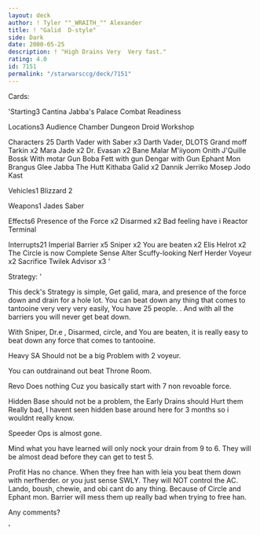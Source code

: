 ```yaml
---
layout: deck
author: ! Tyler ""_WRAITH_"" Alexander
title: ! "Galid  D-style"
side: Dark
date: 2000-05-25
description: ! "High Drains Very  Very fast."
rating: 4.0
id: 7151
permalink: "/starwarsccg/deck/7151"
---
```

Cards: 

'Starting3
Cantina
Jabba's Palace
Combat Readiness

Locations3
Audience Chamber
Dungeon
Droid Workshop

Characters 25
Darth Vader with Saber x3
Darth Vader, DLOTS
Grand moff Tarkin x2
Mara Jade x2
Dr. Evasan x2
Bane Malar
M'iiyoom Onith
J'Quille
Bossk With motar Gun
Boba Fett with gun
Dengar with Gun
Ephant Mon
Brangus Glee
Jabba The Hutt
Kithaba
Galid x2
Dannik Jerriko
Mosep
Jodo Kast

Vehicles1
Blizzard 2

Weapons1
Jades Saber

Effects6
Presence of the Force x2
Disarmed x2
Bad feeling have i
Reactor Terminal

Interrupts21
Imperial Barrier x5
Sniper x2
You are beaten x2
Elis Helrot x2
The Circle is now Complete
Sense
Alter
Scuffy-looking Nerf Herder
Voyeur x2
Sacrifice
Twilek Advisor x3
'

Strategy: '

This deck's Strategy is simple, Get galid, mara, and presence of the force down and drain for a hole lot. You can beat down any thing that comes to tantooine very very very easily, You have 25 people. .  And with all the barriers you will never get beat down.

With Sniper, Dr.e , Disarmed, circle, and You are beaten, it is really easy to beat down any force that comes to tantooine.

Heavy SA Should not be a big Problem with 2 voyeur.

You can outdrainand out beat Throne Room.

Revo Does nothing Cuz you basically start with 7 non revoable force.

Hidden Base should not be a problem, the Early Drains should Hurt them Really bad, I havent seen hidden base around here for 3 months so i wouldnt really know.

Speeder Ops is almost gone.

Mind what you have learned will only nock your drain from 9 to 6. They will be almost dead before they can get to test 5.

Profit Has no chance.  When they free han with leia you beat them down with nerfherder. or you just sense SWLY.
They will NOT control the AC.  Lando, boush, chewie, and obi cant do any thing.  Because of Circle and Ephant mon.
Barrier will mess them up really bad when trying to free han.

Any comments?

'

